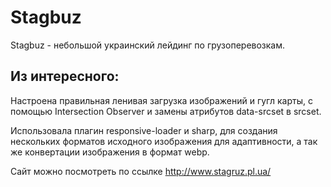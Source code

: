 # Stagbuz
Stagbuz - небольшой украинский лейдинг по грузоперевозкам. 

## Из интересного: 
Настроена правильная ленивая загрузка изображений и гугл карты, с помощью Intersection Observer и замены атрибутов data-srcset в srcset. 

Использовала плагин responsive-loader и sharp, для создания нескольких форматов исходного изображения для адаптивности, а так же конвертации изображения в формат webp.

Сайт можно посмотреть по ссылке http://www.stagruz.pl.ua/
